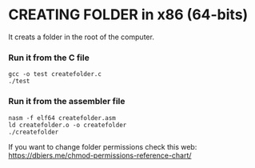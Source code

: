 # CREATING FOLDER in x86 (64-bits)

It creats a folder in the root of the computer. 

### Run it from the C file
```
gcc -o test createfolder.c
./test
```

### Run it from the assembler file 
```
nasm -f elf64 createfolder.asm
ld createfolder.o -o createfolder
./createfolder
```

If you want to change folder permissions check this web: https://dbiers.me/chmod-permissions-reference-chart/
